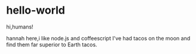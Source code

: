 # hello-world

hi,humans!

hannah here,i like node.js and coffeescript
I've had tacos on the moon and find them far superior to Earth tacos.
